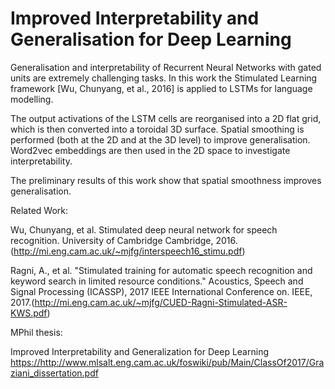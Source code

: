 # Improved Interpretability and Generalisation for Deep Learning

Generalisation and interpretability of Recurrent Neural Networks with gated units are extremely challenging tasks. In this work the Stimulated Learning framework [Wu, Chunyang, et al., 2016] is applied to LSTMs for language modelling. 

The output activations of the LSTM cells are reorganised into a 2D flat grid, which is then converted into a toroidal 3D surface. Spatial smoothing is performed (both at the 2D and at the 3D level) to improve generalisation. Word2vec embeddings are then used in the 2D space to investigate interpretability. 

The preliminary results of this work show that spatial smoothness improves generalisation.


Related Work: 

Wu, Chunyang, et al. Stimulated deep neural network for speech recognition. University of Cambridge Cambridge, 2016. (<http://mi.eng.cam.ac.uk/~mjfg/interspeech16_stimu.pdf>)

Ragni, A., et al. "Stimulated training for automatic speech recognition and keyword search in limited resource conditions." Acoustics, Speech and Signal Processing (ICASSP), 2017 IEEE International Conference on. IEEE, 2017.(<http://mi.eng.cam.ac.uk/~mjfg/CUED-Ragni-Stimulated-ASR-KWS.pdf>)
 
 MPhil thesis: 

Improved Interpretability and Generalization for Deep Learning <https://http://www.mlsalt.eng.cam.ac.uk/foswiki/pub/Main/ClassOf2017/Graziani_dissertation.pdf>
